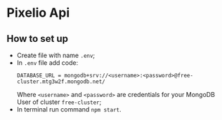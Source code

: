 # Pixelio Api  

## How to set up  
- Create file with name `.env`;  
- In `.env` file add code:  
  ```
  DATABASE_URL = mongodb+srv://<username>:<password>@free-cluster.mtg3w2f.mongodb.net/
  ```
  Where `<username>` and `<password>` are credentials for your MongoDB User of cluster `free-cluster`;  
- In terminal run command `npm start`.  
